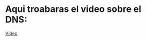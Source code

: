 # Aqui troabaras el video sobre el DNS:

[Video](https://drive.google.com/drive/u/0/folders/1j7e303m7YcG7aFf4nYoFpKtBzrLM6K8-)
